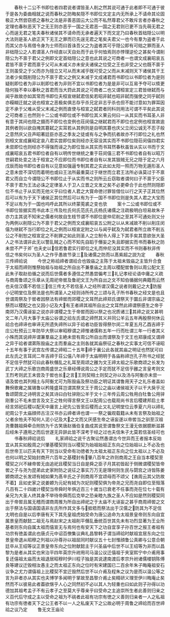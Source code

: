<!-- { "loadSidebar": true } -->
　　春秋十二公不书即位者四君说者谓皆圣人削之然其说可通于此者即不可通于彼于是各为委曲相就之说而春秋之防晦矣隠不书即位文定主内无所承上不请命其论固极正大然尝窃惑之春秋之法是非善恶固云大公而不私然尊君父不敢斥言者亦春秋之定理也春秋恶天下之无王则亦恶乎一国之无君恶一国之无君则已更不当先萌无君之心而逞无君之笔夫春秋诸侯其不请命而无承者遍天下而文定乃曰春秋首绌隠公以明大法则是圣人欲正天下无王之罪而已先逞无君之笔矣夫君父一也今有羣为盗者于此而其父亦与焉借令身为士师而曰首诛吾父之为盗者其可乎隠公即有可绌之罪而圣人非绌隠公之人若谓圣人作经直以天自处而于此乎何恤焉则亦悖理逆伦之甚矣今谓削隠公为不禀于君父之例即文定首绌隠公之意也此其说之可商者一也谓文成襄昭哀五君皆不禀于君而禀于父可从末减义亦未安夫诸侯之位受之王也非受之父也既不禀于王则虽受之于父而亦为擅立又可从而末减乎旣可受之父而从末减则天下诸侯其干王法者少矣既削隠公为不禀于君父之例又末减于文成诸君而书即位以书即位者为是则疑削即位者为非以削即位者为非则不宜以书即位者为是是非可以互易予夺可以倐更隐何独不幸以春秋之首君而当大罸此其说之可商者二也又谓桓宣定三君皆继弑而与闻乎故故亦如其常而书即位夫桓宣继弑君信矣若昭非弑也昭非弑而强使之同乎弑则亦糢糊迁就之说也桓宣之恶极矣俱志存乎杀兄定非志乎杀也但不能讨意如为罪耳因定不承于父难从受父末减之例而直使与桓宣之弑君者同科则用法可谓不平矣此其说之可商者三也然则十二公或书即位或不书即位其义果云何曰一从其实而书耳圣人非有意于其间也隠之摄而不即位也变例也荘闵僖之继弑君而不即位也定例也桓宣故逾其例者则以欲自掩其簒弑之实耳若从其例则是自明其簒也庆父立闵公诚无不忍子般之意然庆父丑声昭著廷臣亦恶之季友之徒或有与之争而抗者故亦不行即位之礼也然则桓文宣成襄昭定哀八君实尝即位矣则经亦无容没其实而不书即位隠荘闵僖四君实未尝即位也则经亦不得强而诬之为即位皆从其实而书耳然春秋虽皆从实以书而于文成襄昭哀五君书即位者自有以明传世继统之重于荘闵僖三君不书即位者自有以昭万世嗣君处变之法于桓宣之不应即位而书即位者自有以发其狠贼无兄之隠于定之六月戊辰而始书即位者自有以见意如强逼专制其君之实此如太阳一照而万物无遁形圣人之意未尝不深切而着明也或曰王法所最重莫过于继世而立君王法所必诛莫过于不禀君父而自立今谓隠公不书即位止于从实而书之则所云丘窃取者谓何曰子不禀于父臣不禀于君为王法必诛之定律圣人于卫人立晋之文发之矣不必更牵合于此也然则隠即位不书止于从实而无他义乎曰位者人君之大寳命徳讨罪皆借位以行之天子正其位然后可以有为于天下诸侯正其位然后可以有为于一国不书即位则是失其人君之大宝而不足以有为于一国也呜呼此其所以终蒙莵裘之变也欤
　　案十二公或书即位或不书即位皆据实而书此本三传及杜氏何氏范氏孔氏杨氏诸儒之注疏极明白坦易故朱子亦力主其说不知宋之儒者何故自生枝节谓不书即位是仲尼削之至其不可通处则又分为两例以削隠公为不禀于君父之例而文成襄昭哀五公附之以从末减故不削以削庄闵僖为继弑不当行即位之礼之例而以桓宣定附之以与闻乎弑及为弑君者所立故不削五公之不削恕之桓宣定之不削罪之如此则圣人之立制令人得上下其手矣其意欲张大圣人之书法谓非此无以警乱贼之心而不知先自蹈于僭妄之失且即据实而书而春秋之防未尝不严于斧也夫史以信若鲁君实行即位之礼而仲尼没其实而不书则春秋非传信之书矣何以为圣人之作乎愚故节录三及诸儒之防而以髙紫超之説为定
　　春秋三传禘祫说
　　今世之称祫禘者谓祫合也毁庙之主陈于太祖未毁庙之主皆升合食于太祖而禘则惟祭始祖与始祖之所自出不兼羣庙之主周以稷配喾鲁则以周公配文王此朱子取赵伯循之说而后世儒者多遵信之然愚尝徧考三礼记孝经论语中庸之义疏与商周鲁颂之乐章从无周祀帝喾及鲁祀文王为所自出之文不知伯循据何典籍而云然也夫信汉儒不若信三信三传尢不若信圣人之经所谓汉儒之说者则戴记之大防服小记明堂位及祭法是也所谓圣人之经则诗所传之三颂与孔子所书春秋之经文是也且世谓周祭及于喾者因祭法有禘喾而郊稷之文耳然此禘郑氏谓祭天于圜丘非谓宗庙之祭而以稷配之也又因小记及大有王者禘其祖所自出之文耳然此禘谓祭感生之帝于南郊乃汉儒诬妄之说亦非谓稷之生于帝喾而因以祭之也况质诸三其禘之说又甚明文二年八月大事于太庙公谷谓之祫左氏谓之禘然其义并同公羊云五年再殷祭何休云祫合也禘谛也审谛无所遗失禘所以异于祫者功臣皆得祭尔闵二年夏五月乙酉吉禘于庄公杜预云三年防毕大祭以审昭穆谓之禘惟诸儒称五年一行而杜谓三年一行者其义小殊而其说禘并谓兼羣庙之主絶未尝有周公所自出而谓祭及于文王也郑康成又谓禘之异于祫者谓苐陈毁庙之主而羣庙之主则各就其庙祭征之春秋之实事尢可信不诬昭十五年有事于武宫左传谓之禘昭二十五年禘于襄公此各就其庙之明证也然犹可曰此左氏之言耳闵二年吉禘于荘公僖八年禘于太庙明明于各庙称禘岂孔子所书之经犹不足信乎然犹可曰此春秋僭乱之礼耳至周颂之雝为文王禘太祖之乐歌商颂之长发为武丁大禘之乐歌岂商周盛世之乐章经傅说周公之手定而犹不足信乎雝之言皇考则文王烈考则武王未尝及于喾也长之言王则契相土则契之孙以及汤与阿衡亦未尝一语及喾也其列相土与阿衡尤可为陈毁庙及祭功臣之明证其谓鲁用天子之礼乐者盖如舞佾歌雍之属锡鲁以矜隆盛耳岂谓其祭文王于周公之庙以诸侯祖天子以干大戾乎况鲁颂閟宫之诗明言之矣其诗曰白牡骍刚公羊于文十三年传云周公牲用白牡鲁公用骍刚羣公不毛未尝言及文王之牲何得言祭文王以配周公也载观尚书言后稷建邦启土孝经言郊祀后稷以配天中庸言上祀先公皆至后稷而止又礼记明堂位云季夏六月以禘礼祀周公于太庙顔师古注汉书亦云禘者谛也谓一一祭之徧观载籍从未有言祭及始祖之父者余恠夫不知何人泥小记及大之文而又厌感生帝之诬妄遂以帝喾当之驯至汉祖尧曹魏祖舜牵合附防为千古笑唐赵循伯复曲成其说至谓鲁祭文王漫无依据臆断滋甚后经朱子遵用之而后世遂无异辞此皆不深考于经之过也夫信朱子尢莫若信圣经可也
　　书春秋禘祫说后
　　礼家禘祫之说千古聚讼然愚谓古今世异而王者报本反始宜从其实如殷周之兴肇基稷契则当以稷契为始祖始祖正东向之位始祖以上不必及也后世帝王以匹夫有天下则当以受命有功徳者为太祖太祖正东向之位太祖以上不必及也何以明之契始封商开六百年之基稷封有肇八百年之祚则商周之王自当本稷契至稷契之兴不縁帝喾无由追祀且稷契当日自是舜之臣子月其初皆起于侧微谓稷契皆帝喾之子与尧为昆弟此史家附防之说征之事实万万无是理何则生民与閟宫之诗皆陈姜嫄商颂之长发颂有娀如果为髙辛氏之子则商周不宜颂母而不颂父【谯周云其父防故不着】且如史家之说姜嫄为元妃有娀为次妃则稷契俱为帝尧之兄而尧自即位至殂落凡百有二十四嵗计稷契当帝舜时年俱近百三十嵗当已衰老不任事而尧在位七十载有亲兄为大圣人终其身不举待帝舜而后克举之恐亲睦九族之圣人不应如是然则稷契同出于帝喾且属无稽而谓商周推为所自出禘祀之于太庙不尢诬妄之甚乎商周禘喾之文出于祭法与国语国语非左氏所作其文多与抵牾而祭法出于汉儒之防其为不足信尢明也自是以后李唐有天下其先皇祖虎始受命为唐公追命为太祖景皇帝则东向自宜属景皇而献懿二祖无与焉赵宋之太祖削平僭乱垂统百世其先未有功烈显著为王业所基者则东向自属太祖而僖宣无与焉何也有安天下之功自宜享子孙百世之报王者祖有功宗有徳盖谓此也唐贞元中诏百僚集议典礼昌黎韩子谓当禘祫时献祖宜居东向之位景皇帝退从昭穆之列祖以孙尊孙以祖屈同时献议五十七封惟顔鲁公真卿与公意合朝廷卒从王绍等议正景皇帝东向之位附献懿主于兴圣庙中后世不以王绍等为非而以昌黎为是者从其实也宋治平四年英宗升祔用司马温公议迁僖祖于夹室熙宁中介甫用事复还僖祖太庙而太祖退居昭穆时伊川程子独是其说逮南渡后孝宗升祔诸儒楼钥陈傅良等建议迁毁相汝愚主之而太祖正东向之位时有宋建国已二百余年朱子晦庵祖安石议争之尤力谓僖祖上比稷契不宜迁毁然后世不以介甫及程朱之议为是而以温公等之言为非者亦从其实也夫博学多闻明于掌故至昌黎介甫止矣精研义理至伊川晦庵止矣然而不以彼易此者葢欲惬乎人心之同然初不必以其人为轻重也曰如此则子孙得以功德加其祖考孟子不有云孝子之至莫大乎尊亲乎曰受命之主追崇所生者此善则归亲之义百代后守成之主以受命之祖为不祧者此祖有功宗有徳之义善则归亲者一人之私祖有功宗有徳者天下之公王者不以一人之私废天下之公故必明于周鲁之禘祫而百世禘祫之议乃定
　　鲁无文王庙论

